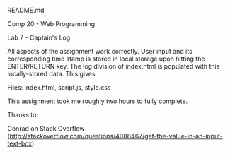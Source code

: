 README.md

Comp 20 - Web Programming

Lab 7 - Captain's Log


All aspects of the assignment work correctly. User input and its corresponding time stamp is stored in local storage upon hitting the ENTER/RETURN key. The log division of index.html is populated with this locally-stored data. This gives 


Files:
index.html, script.js, style.css


This assignment took me roughly two hours to fully complete.


Thanks to:

Conrad on Stack Overflow (http://stackoverflow.com/questions/4088467/get-the-value-in-an-input-text-box)